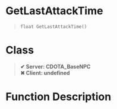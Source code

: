 # GetLastAttackTime
> `float GetLastAttackTime()`
# Class
> __✔ Server: CDOTA_BaseNPC__  
> __✖ Client: undefined__  
# Function Description


